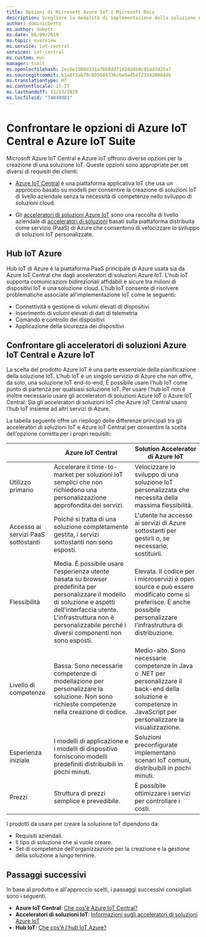 ```yaml
---
title: Opzioni di Microsoft Azure IoT | Microsoft Docs
description: Scegliere la modalità di implementazione della soluzione Azure IoT con gli acceleratori di soluzioni Azure IoT Central e IoT o con hub IoT.
author: dominicbetts
ms.author: dobett
ms.date: 06/09/2019
ms.topic: overview
ms.service: iot-central
services: iot-central
ms.custom: mvc
manager: timlt
ms.openlocfilehash: 2ec6e1d00d331a7bb8dd7182dd4b0c91dd3d25a7
ms.sourcegitcommit: b1a8f3ab79c605684336c6e9a45ef2334200844b
ms.translationtype: HT
ms.contentlocale: it-IT
ms.lasthandoff: 11/13/2019
ms.locfileid: "74049081"
---
```

# <a name="compare-azure-iot-central-and-azure-iot-options"></a>Confrontare le opzioni di Azure IoT Central e Azure IoT Suite

Microsoft Azure IoT Central e Azure IoT offrono diverse opzioni per la creazione di una soluzione IoT. Queste opzioni sono appropriate per set diversi di requisiti dei clienti:

* [Azure IoT Central](overview-iot-central.md) è una piattaforma applicativa IoT che usa un approccio basato su modelli per consentire la creazione di soluzioni IoT di livello aziendale senza la necessità di competenze nello sviluppo di soluzioni cloud.

* Gli [acceleratori di soluzioni Azure IoT](https://docs.microsoft.com/azure/iot-accelerators/) sono una raccolta di livello aziendale di [acceleratori di soluzioni](../../iot-accelerators/iot-accelerators-what-are-solution-accelerators.md) basati sulla piattaforma distribuita come servizio (PaaS) di Azure che consentono di velocizzare lo sviluppo di soluzioni IoT personalizzate.

## <a name="azure-iot-hub"></a>Hub IoT Azure

Hub IoT di Azure è la piattaforma PaaS principale di Azure usata sia da Azure IoT Central che dagli acceleratori di soluzioni Azure IoT. L'hub IoT supporta comunicazioni bidirezionali affidabili e sicure tra milioni di dispositivi IoT e una soluzione cloud. L'hub IoT consente di risolvere problematiche associate all'implementazione IoT come le seguenti:

* Connettività e gestione di volumi elevati di dispositivi
* Inserimento di volumi elevati di dati di telemetria
* Comando e controllo dei dispositivi
* Applicazione della sicurezza dei dispositivi

## <a name="compare-azure-iot-central-and-azure-iot-solution-accelerators"></a>Confrontare gli acceleratori di soluzioni Azure IoT Central e Azure IoT

La scelta del prodotto Azure IoT è una parte essenziale della pianificazione della soluzione IoT. L'hub IoT è un singolo servizio di Azure che non offre, da solo, una soluzione IoT end-to-end, È possibile usare l'hub IoT come punto di partenza per qualsiasi soluzione IoT. Per usare l'hub IoT non è inoltre necessario usare gli acceleratori di soluzioni Azure IoT o Azure IoT Central. Sia gli acceleratori di soluzioni IoT che Azure IoT Central usano l'hub IoT insieme ad altri servizi di Azure.

La tabella seguente offre un riepilogo delle differenze principali tra gli acceleratori di soluzioni IoT e Azure IoT Central per consentire la scelta dell'opzione corretta per i propri requisiti:

|     | Azure IoT Central | Solution Accelerator di Azure IoT |
| --- | ----------- | --------- |
| Utilizzo primario                      | Accelerare il time-to-market per soluzioni IoT semplici che non richiedono una personalizzazione approfondita dei servizi.                                                    | Velocizzare lo sviluppo di una soluzione IoT personalizzata che necessita della massima flessibilità.                                                                                                                             |
| Accesso ai servizi PaaS sottostanti | Poiché si tratta di una soluzione completamente gestita, i servizi sottostanti non sono esposti.                                                                                            | L'utente ha accesso ai servizi di Azure sottostanti per gestirli o, se necessario, sostituirli.                                                                                                                    |
| Flessibilità                        | Media. È possibile usare l'esperienza utente basata su browser predefinita per personalizzare il modello di soluzione e aspetti dell'interfaccia utente. L'infrastruttura non è personalizzabile perché i diversi componenti non sono esposti. | Elevata. Il codice per i microservizi è open source e può essere modificato come si preferisce. È anche possibile personalizzare l'infrastruttura di distribuzione.                                               |
| Livello di competenze                        | Bassa. Sono necessarie competenze di modellazione per personalizzare la soluzione. Non sono richieste competenze nella creazione di codice.                                                                          | Medio-alto. Sono necessarie competenze in Java o .NET per personalizzare il back-end della soluzione e competenze in JavaScript per personalizzare la visualizzazione.                                                                       |
| Esperienza iniziale             | I modelli di applicazione e i modelli di dispositivo forniscono modelli predefiniti distribuibili in pochi minuti.                                                                                                  | Soluzioni preconfigurate implementano scenari IoT comuni, distribuibili in pochi minuti.                                                                                                                            |
| Prezzi                            | Struttura di prezzi semplice e prevedibile.                                                                                                                           | È possibile ottimizzare i servizi per controllare i costi.                                                                                                                                                            |

I prodotti da usare per creare la soluzione IoT dipendono da:

* Requisiti aziendali.
* Il tipo di soluzione che si vuole creare.
* Set di competenze dell'organizzazione per la creazione e la gestione della soluzione a lungo termine.

## <a name="next-steps"></a>Passaggi successivi

In base al prodotto e all'approccio scelti, i passaggi successivi consigliati sono i seguenti.

* **Azure IoT Central**: [Che cos'è Azure IoT Central?](overview-iot-central.md)
* **Acceleratori di soluzioni IoT**: [Informazioni sugli acceleratori di soluzioni Azure IoT](../../iot-accelerators/iot-accelerators-what-are-solution-accelerators.md)
* **Hub IoT**: [Che cos'è l'hub IoT Azure?](https://docs.microsoft.com/azure/iot-hub/iot-hub-what-is-iot-hub)